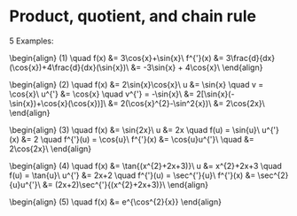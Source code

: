 # Product, quotient, and chain rule

5 Examples:

\begin{align}
(1) \quad f(x) &= 3\cos{x}+\sin{x}\\
f^{'}(x) &= 3\frac{d}{dx}(\cos{x})+4\frac{d}{dx}(\sin{x})\\
&= -3\sin{x} + 4\cos{x}\\
\end{align}

\begin{align}
(2) \quad f(x) &= 2\sin{x}\cos{x}\\
u &= \sin{x} \quad v = \cos{x}\\
u^{'} &= \cos{x} \quad v^{'} = -\sin{x}\\
&= 2[\sin{x}(-\sin{x})+\cos{x}(\cos{x})]\\
&= 2(\cos{x}^{2}-\sin^2{x})\\
&= 2\cos{2x}\\
\end{align}

\begin{align}
(3) \quad f(x) &= \sin{2x}\\
u &= 2x \quad f(u) = \sin{u}\\
u^{'}(x) &= 2 \quad f^{'}(u) = \cos{u}\\
f^{'}(x) &= \cos{u}u^{'}\\
\quad &= 2\cos{2x}\\
\end{align}

\begin{align}
(4) \quad f(x) &= \tan{(x^{2}+2x+3)}\\
u &= x^{2}+2x+3 \quad f(u) = \tan{u}\\
u^{'} &= 2x+2 \quad f^{'}(u) = \sec^{'}{u}\\
f^{'}(x) &= \sec^{2}{u}u^{'}\\
&= (2x+2)\sec^{'}{(x^{2}+2x+3)}\\
\end{align}

\begin{align}
(5) \quad f(x) &= e^{\cos^{2}{x}}
\end{align}
